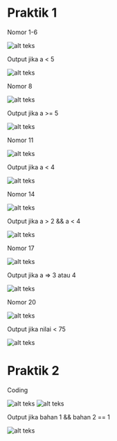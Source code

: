 # Praktik 1
Nomor 1-6

![alt teks](https://github.com/AndraQeysa/Jobsheet-Percabangan/blob/master/Nomor%20%201%20-%206.PNG)

Output jika a < 5

![alt teks](https://github.com/AndraQeysa/Jobsheet-Percabangan/blob/master/Output%20nomor%201%20-%206%20A.PNG)

Nomor 8

![alt teks](https://github.com/AndraQeysa/Jobsheet-Percabangan/blob/master/Nomor%208.PNG)

Output jika a >= 5

![alt teks](https://github.com/AndraQeysa/Jobsheet-Percabangan/blob/master/Output%20nomor%208%20B.PNG)

Nomor 11

![alt teks](https://github.com/AndraQeysa/Jobsheet-Percabangan/blob/master/Nomor%2011.PNG)

Output jika a < 4 

![alt teks](https://github.com/AndraQeysa/Jobsheet-Percabangan/blob/master/Output%20nomor%2011%20B.PNG)

Nomor 14

![alt teks](https://github.com/AndraQeysa/Jobsheet-Percabangan/blob/master/Nomor%2014.PNG)

Output jika a > 2 && a < 4

![alt teks](https://github.com/AndraQeysa/Jobsheet-Percabangan/blob/master/Output%20nomor%2014%20B.PNG)

Nomor 17

![alt teks](https://github.com/AndraQeysa/Jobsheet-Percabangan/blob/master/Nomor%2017.PNG)

Output jika a => 3 atau 4

![alt teks](https://github.com/AndraQeysa/Jobsheet-Percabangan/blob/master/Output%20nomor%2017%20A.PNG)

Nomor 20

![alt teks](https://github.com/AndraQeysa/Jobsheet-Percabangan/blob/master/Nomor%2020.PNG)

Output jika nilai < 75

![alt teks](https://github.com/AndraQeysa/Jobsheet-Percabangan/blob/master/Output%20nomor%2020%20A.PNG)

# Praktik 2
Coding

![alt teks](https://github.com/AndraQeysa/Jobsheet-Percabangan/blob/master/Praktik2%20A.PNG)
![alt teks](https://github.com/AndraQeysa/Jobsheet-Percabangan/blob/master/Praktik2%20B.PNG)

Output jika bahan 1 && bahan 2 == 1

![alt teks](https://github.com/AndraQeysa/Jobsheet-Percabangan/blob/master/Output%20praktik%202.PNG)

